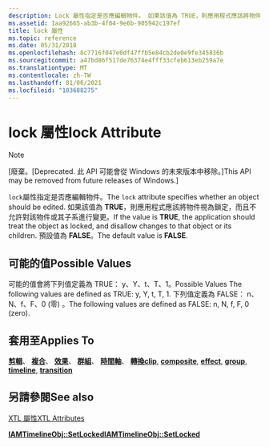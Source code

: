 ```yaml
---
description: Lock 屬性指定是否應編輯物件。 如果該值為 TRUE，則應用程式應該將物件視為鎖定，而且不允許對該物件或其子系進行變更。 預設值為 FALSE。
ms.assetid: 1aa92665-ab3b-4f04-9e6b-905942c197ef
title: lock 屬性
ms.topic: reference
ms.date: 05/31/2018
ms.openlocfilehash: 8c7716f047e0df47ffb5e84cb2de0e9fe345836b
ms.sourcegitcommit: a47bd86f517de76374e4fff33cfeb613eb259a7e
ms.translationtype: MT
ms.contentlocale: zh-TW
ms.lasthandoff: 01/06/2021
ms.locfileid: "103688275"
---
```

# <a name="lock-attribute"></a><span data-ttu-id="b1291-105">lock 屬性</span><span class="sxs-lookup"><span data-stu-id="b1291-105">lock Attribute</span></span>

> [!Note]  
> <span data-ttu-id="b1291-106">\[廢棄。</span><span class="sxs-lookup"><span data-stu-id="b1291-106">\[Deprecated.</span></span> <span data-ttu-id="b1291-107">此 API 可能會從 Windows 的未來版本中移除。\]</span><span class="sxs-lookup"><span data-stu-id="b1291-107">This API may be removed from future releases of Windows.\]</span></span>

 

<span data-ttu-id="b1291-108">`lock`屬性指定是否應編輯物件。</span><span class="sxs-lookup"><span data-stu-id="b1291-108">The `lock` attribute specifies whether an object should be edited.</span></span> <span data-ttu-id="b1291-109">如果該值為 **TRUE**，則應用程式應該將物件視為鎖定，而且不允許對該物件或其子系進行變更。</span><span class="sxs-lookup"><span data-stu-id="b1291-109">If the value is **TRUE**, the application should treat the object as locked, and disallow changes to that object or its children.</span></span> <span data-ttu-id="b1291-110">預設值為 **FALSE**。</span><span class="sxs-lookup"><span data-stu-id="b1291-110">The default value is **FALSE**.</span></span>

## <a name="possible-values"></a><span data-ttu-id="b1291-111">可能的值</span><span class="sxs-lookup"><span data-stu-id="b1291-111">Possible Values</span></span>

<span data-ttu-id="b1291-112">可能的值會將下列值定義為 TRUE： y、Y、t、T、1。</span><span class="sxs-lookup"><span data-stu-id="b1291-112">Possible Values The following values are defined as TRUE: y, Y, t, T, 1.</span></span> <span data-ttu-id="b1291-113">下列值定義為 FALSE： n、N、f、F、0 (零) 。</span><span class="sxs-lookup"><span data-stu-id="b1291-113">The following values are defined as FALSE: n, N, f, F, 0 (zero).</span></span>

## <a name="applies-to"></a><span data-ttu-id="b1291-114">套用至</span><span class="sxs-lookup"><span data-stu-id="b1291-114">Applies To</span></span>

<span data-ttu-id="b1291-115">[**剪輯**](clip-element.md)、 [**複合**](composite-element.md)、 [**效果**](effect-element.md)、 [**群組**](group-element.md)、 [**時間軸**](timeline-element.md)、 [**轉換**](transition-element.md)</span><span class="sxs-lookup"><span data-stu-id="b1291-115">[**clip**](clip-element.md), [**composite**](composite-element.md), [**effect**](effect-element.md), [**group**](group-element.md), [**timeline**](timeline-element.md), [**transition**](transition-element.md)</span></span>

## <a name="see-also"></a><span data-ttu-id="b1291-116">另請參閱</span><span class="sxs-lookup"><span data-stu-id="b1291-116">See also</span></span>

<dl> <dt>

[<span data-ttu-id="b1291-117">XTL 屬性</span><span class="sxs-lookup"><span data-stu-id="b1291-117">XTL Attributes</span></span>](xtl-attributes.md)
</dt> <dt>

[<span data-ttu-id="b1291-118">**IAMTimelineObj::SetLocked**</span><span class="sxs-lookup"><span data-stu-id="b1291-118">**IAMTimelineObj::SetLocked**</span></span>](iamtimelineobj-setlocked.md)
</dt> </dl>

 

 



